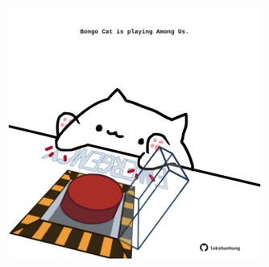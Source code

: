 <!-- built at 11/04/2025, 13:07:12 UTC -->
<p align="center">
  <img width="500" height="500" src="./ReadmeImage.svg">
</p>

